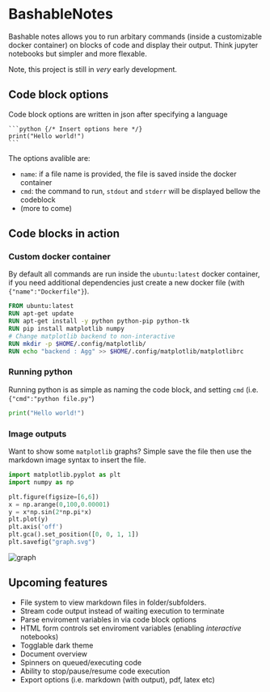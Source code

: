 # BashableNotes

Bashable notes allows you to run arbitary commands (inside a customizable docker container) on blocks of code and display their output. Think jupyter notebooks but simpler and more flexable.

Note, this project is still in _very_ early development.

## Code block options
Code block options are written in json after specifying a language
    
    ```python {/* Insert options here */}
    print("Hello world!")
    ```
    
The options avalible are:

- `name`: if a file name is provided, the file is saved inside the docker container
- `cmd`: the command to run, `stdout` and `stderr` will be displayed bellow the codeblock
- (more to come)

## Code blocks in action

### Custom docker container

By default all commands are run inside the `ubuntu:latest` docker container, if you need additional dependencies just create a new docker file (with `{"name":"Dockerfile"}`).

```dockerfile {"name":"Dockerfile"}
FROM ubuntu:latest
RUN apt-get update
RUN apt-get install -y python python-pip python-tk
RUN pip install matplotlib numpy
# Change matplotlib backend to non-interactive
RUN mkdir -p $HOME/.config/matplotlib/
RUN echo "backend : Agg" >> $HOME/.config/matplotlib/matplotlibrc
```

### Running python

Running python is as simple as naming the code block, and setting `cmd` (i.e. `{"cmd":"python file.py"`)

```python {"name":"helloworld.py", "cmd":"python helloworld.py"}
print("Hello world!")
```

### Image outputs

Want to show some `matplotlib` graphs? Simple save the file then use the markdown image syntax to insert the file.

```python {"name":"graph.py", "cmd":"python graph.py"}
import matplotlib.pyplot as plt
import numpy as np

plt.figure(figsize=[6,6])
x = np.arange(0,100,0.00001)
y = x*np.sin(2*np.pi*x)
plt.plot(y)
plt.axis('off')
plt.gca().set_position([0, 0, 1, 1])
plt.savefig("graph.svg")
```

![graph](notebook/graph.svg)

## Upcoming features

- File system to view markdown files in folder/subfolders.
- Stream code output instead of waiting execution to terminate
- Parse enviroment variables in via code block options
- HTML form controls set enviroment variables (enabling _interactive_ notebooks)
- Togglable dark theme
- Document overview
- Spinners on queued/executing code
- Ability to stop/pause/resume code execution
- Export options (i.e. markdown (with output), pdf, latex etc)